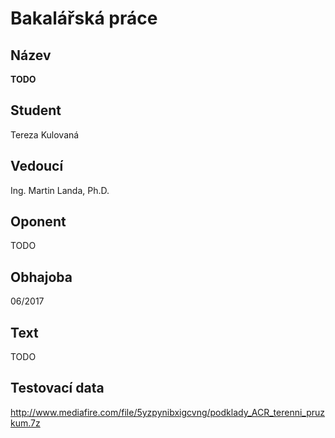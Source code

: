 # Bakalářská práce

## Název

**TODO**

## Student

Tereza Kulovaná

## Vedoucí

Ing. Martin Landa, Ph.D.

## Oponent

TODO

## Obhajoba

06/2017

## Text

TODO

## Testovací data

http://www.mediafire.com/file/5yzpynibxigcvng/podklady_ACR_terenni_pruzkum.7z

